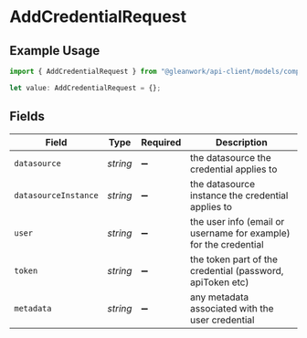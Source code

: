 # AddCredentialRequest

## Example Usage

```typescript
import { AddCredentialRequest } from "@gleanwork/api-client/models/components";

let value: AddCredentialRequest = {};
```

## Fields

| Field                                                            | Type                                                             | Required                                                         | Description                                                      |
| ---------------------------------------------------------------- | ---------------------------------------------------------------- | ---------------------------------------------------------------- | ---------------------------------------------------------------- |
| `datasource`                                                     | *string*                                                         | :heavy_minus_sign:                                               | the datasource the credential applies to                         |
| `datasourceInstance`                                             | *string*                                                         | :heavy_minus_sign:                                               | the datasource instance the credential applies to                |
| `user`                                                           | *string*                                                         | :heavy_minus_sign:                                               | the user info (email or username for example) for the credential |
| `token`                                                          | *string*                                                         | :heavy_minus_sign:                                               | the token part of the credential (password, apiToken etc)        |
| `metadata`                                                       | *string*                                                         | :heavy_minus_sign:                                               | any metadata associated with the user credential                 |